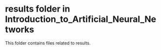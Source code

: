 # results folder in Introduction_to_Artificial_Neural_Networks 
This folder contains files related to results. 
